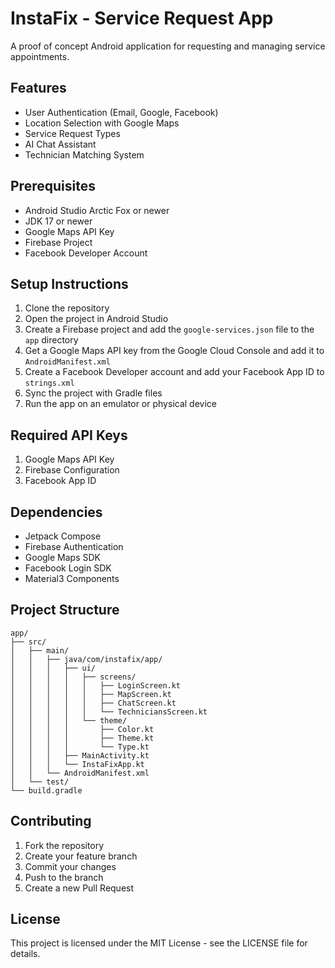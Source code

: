 # InstaFix - Service Request App

A proof of concept Android application for requesting and managing service appointments.

## Features

- User Authentication (Email, Google, Facebook)
- Location Selection with Google Maps
- Service Request Types
- AI Chat Assistant
- Technician Matching System

## Prerequisites

- Android Studio Arctic Fox or newer
- JDK 17 or newer
- Google Maps API Key
- Firebase Project
- Facebook Developer Account

## Setup Instructions

1. Clone the repository
2. Open the project in Android Studio
3. Create a Firebase project and add the `google-services.json` file to the `app` directory
4. Get a Google Maps API key from the Google Cloud Console and add it to `AndroidManifest.xml`
5. Create a Facebook Developer account and add your Facebook App ID to `strings.xml`
6. Sync the project with Gradle files
7. Run the app on an emulator or physical device

## Required API Keys

1. Google Maps API Key
2. Firebase Configuration
3. Facebook App ID

## Dependencies

- Jetpack Compose
- Firebase Authentication
- Google Maps SDK
- Facebook Login SDK
- Material3 Components

## Project Structure

```
app/
├── src/
│   ├── main/
│   │   ├── java/com/instafix/app/
│   │   │   ├── ui/
│   │   │   │   ├── screens/
│   │   │   │   │   ├── LoginScreen.kt
│   │   │   │   │   ├── MapScreen.kt
│   │   │   │   │   ├── ChatScreen.kt
│   │   │   │   │   └── TechniciansScreen.kt
│   │   │   │   └── theme/
│   │   │   │       ├── Color.kt
│   │   │   │       ├── Theme.kt
│   │   │   │       └── Type.kt
│   │   │   ├── MainActivity.kt
│   │   │   └── InstaFixApp.kt
│   │   └── AndroidManifest.xml
│   └── test/
└── build.gradle
```

## Contributing

1. Fork the repository
2. Create your feature branch
3. Commit your changes
4. Push to the branch
5. Create a new Pull Request

## License

This project is licensed under the MIT License - see the LICENSE file for details. 